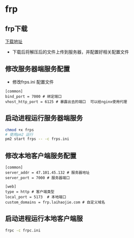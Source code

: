 # frp

## frp下载

[下载地址](https://github.com/fatedier/frp/releases)

- 下载后将解压后的文件上传到服务器，并配置好相关配置文件

## 修改服务器端服务配置

- 修改frps.ini 配置文件

```text
[common]
bind_port = 7000 # 绑定端口
vhost_http_port = 6125 # 暴露出去的端口  可以给nginx使用代理
```

## 启动进程运行服务器端服务
  
```sh
chmod +x frps
# 使用pm2 运行
pm2 start frps -- -c frps.ini
```


## 修改本地客户端服务配置

```text
[common]
server_addr = 47.101.45.132 # 服务器地址
server_port = 7000 # 服务器端口

[web]
type = http # 客户端类型
local_port = 5173  # 本地端口
custom_domains = frp.laihaojie.com # 自定义域名
```

## 启动进程运行本地客户端服
  
```sh
frpc -c frpc.ini
```